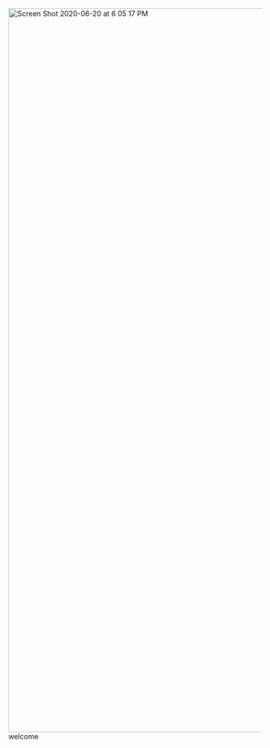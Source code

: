 <img width="1440" alt="Screen Shot 2020-06-20 at 6 05 17 PM" src="https://user-images.githubusercontent.com/49007283/85214570-71a2aa80-b321-11ea-892c-a9a01c68cf8c.png">
welcome
